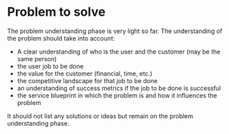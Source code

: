 # Problem to solve

The problem understanding phase is very light so far. 
The understanding of the problem should take into account: 
- A clear understanding of who is the user and the customer (may be the same person)
- the user job to be done
- the value for the customer (financial, time, etc.)
- the competitive landscape for that job to be done
- an understanding of success metrics if the job to be done is successful
- the service blueprint in which the problem is and how it influences the problem

It should not list any solutions or ideas but remain on the problem understanding phase.